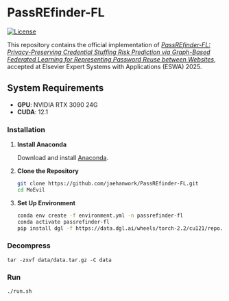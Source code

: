 # PassREfinder-FL
[![License](https://img.shields.io/badge/License-Apache%202.0-blue.svg)](LICENSE)

This repository contains the official implementation of [*PassREfinder-FL: Privacy-Preserving Credential Stuffing Risk Prediction via Graph-Based Federated Learning for Representing Password Reuse between Websites*](https://www.sciencedirect.com/science/article/pii/S0957417425036954), accepted at Elsevier Expert Systems with Applications (ESWA) 2025.

## System Requirements
- **GPU**: NVIDIA RTX 3090 24G
- **CUDA**: 12.1

### Installation

1. **Install Anaconda**
   
   Download and install [Anaconda](https://www.anaconda.com/download).

2. **Clone the Repository**
   ```bash
   git clone https://github.com/jaehanwork/PassREfinder-FL.git
   cd MoEvil
   ```

3. **Set Up Environment**
   ```bash
   conda env create -f environment.yml -n passrefinder-fl
   conda activate passrefinder-fl
   pip install dgl -f https://data.dgl.ai/wheels/torch-2.2/cu121/repo.html
   ```

### Decompress 
```
tar -zxvf data/data.tar.gz -C data
```

### Run

```bash
./run.sh
```


<!-- ## 📝 Citation

If you find this work useful for your research, please cite our paper:

```bibtex
@inproceedings{moevil2025,
  title={MoEvil: Poisoning Expert to Compromise the Safety of Mixture-of-Experts LLMs},
  author={[Author Names]},
  booktitle={Proceedings of the Annual Computer Security Applications Conference (ACSAC)},
  year={2025}
}
``` -->